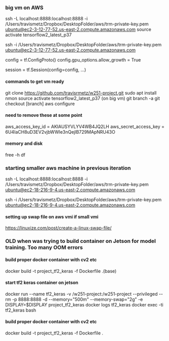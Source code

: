 
### big vm on AWS
ssh -L localhost:8888:localhost:8888 -i /Users/travismetz/Dropbox/DesktopFolder/aws/trm-private-key.pem ubuntu@ec2-3-12-77-52.us-east-2.compute.amazonaws.com
source activate tensorflow2_latest_p37


ssh -i /Users/travismetz/Dropbox/DesktopFolder/aws/trm-private-key.pem ubuntu@ec2-3-12-77-52.us-east-2.compute.amazonaws.com

config = tf.ConfigProto()
config.gpu_options.allow_growth = True

session = tf.Session(config=config, ...)


#### commands to get vm ready
git clone https://github.com/travisrmetz/w251-project.git
sudo apt install nmon
source activate tensorflow2_latest_p37 (on big vm)
git branch -a
git checkout [branch]
aws configure 
#### need to remove these at some point
aws_access_key_id = AKIAUSYVLYV4WB4JQ2LH
aws_secret_access_key = 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

#### memory and disk
free -h
df


### starting smaller aws machine in previous iteration

ssh -L localhost:8888:localhost:8888 -i /Users/travismetz/Dropbox/DesktopFolder/aws/trm-private-key.pem ubuntu@ec2-18-216-9-4.us-east-2.compute.amazonaws.com

ssh -i /Users/travismetz/Dropbox/DesktopFolder/aws/trm-private-key.pem ubuntu@ec2-18-216-9-4.us-east-2.compute.amazonaws.com

#### setting up swap file on aws vmi if small vmi
https://linuxize.com/post/create-a-linux-swap-file/


### OLD when was trying to build container on Jetson for model training. Too many OOM errors

#### build proper docker container with cv2 etc
docker build -t project_tf2_keras -f Dockerfile .(base)

#### start tf2 keras container on jetson
docker run --name tf2_keras -v /w251-project:/w251-project --privileged --rm -p 8888:8888 -d --memory="500m" --memory-swap="2g" -e DISPLAY=$DISPLAY project_tf2_keras
docker logs tf2_keras
docker exec -ti tf2_keras bash


#### build proper docker container with cv2 etc
docker build -t project_tf2_keras -f Dockerfile .